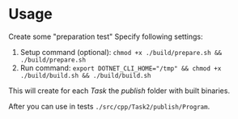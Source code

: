 # Usage
Create some "preparation test"
Specify following settings:
1. Setup command (optional): ```chmod +x ./build/prepare.sh && ./build/prepare.sh```
2. Run command: ```export DOTNET_CLI_HOME="/tmp" && chmod +x ./build/build.sh && ./build/build.sh```

This will create for each _Task_ the _publish_ folder with built binaries.  

After you can use in tests ```./src/cpp/Task2/publish/Program```.
